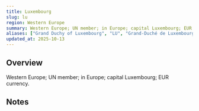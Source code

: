```yaml
---
title: Luxembourg
slug: lu
region: Western Europe
summary: Western Europe; UN member; in Europe; capital Luxembourg; EUR currency.
aliases: ["Grand Duchy of Luxembourg", "LU", "Grand-Duché de Luxembourg"]
updated_at: 2025-10-13
---
```


## Overview

Western Europe; UN member; in Europe; capital Luxembourg; EUR currency.

## Notes

<!-- Add your first note below -->
